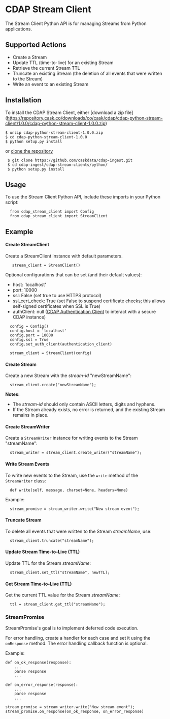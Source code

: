 # CDAP Stream Client
The Stream Client Python API is for managing Streams from Python applications.

## Supported Actions
 - Create a Stream
 - Update TTL (time-to-live) for an existing Stream
 - Retrieve the current Stream TTL
 - Truncate an existing Stream (the deletion of all events that were written to the Stream)
 - Write an event to an existing Stream


## Installation
 To install the CDAP Stream Client, either [download a zip file]
 (https://repository.cask.co/downloads/co/cask/cdap/cdap-python-stream-client/1.0.0/cdap-python-stream-client-1.0.0.zip)
 
 ```
 $ unzip cdap-python-stream-client-1.0.0.zip
 $ cd cdap-python-stream-client-1.0.0
 $ python setup.py install
 ```
 
 or [clone the repository](https://github.com/caskdata/cdap-ingest)
```
 $ git clone https://github.com/caskdata/cdap-ingest.git
 $ cd cdap-ingest/cdap-stream-clients/python/
 $ python setup.py install
```

## Usage

 To use the Stream Client Python API, include these imports in your Python script:

```
  from cdap_stream_client import Config
  from cdap_stream_client import StreamClient
```

## Example
#### Create StreamClient
Create a StreamClient instance with default parameters.
```
   stream_client = StreamClient()
```

Optional configurations that can be set (and their default values):
- host: 'localhost'
- port: 10000
- ssl: False (set true to use HTTPS protocol)
- ssl_cert_check: True (set False to suspend certificate checks; this allows self-signed certificates when SSL is True)
- authClient: null ([CDAP Authentication Client](https://github.com/caskdata/cdap-clients/tree/develop/cdap-authentication-clients/python)
 to interact with a secure CDAP instance)
```
  config = Config()
  config.host = 'localhost'
  config.port = 10000
  config.ssl = True
  config.set_auth_client(authentication_client)

  stream_client = StreamClient(config)
```

#### Create Stream
Create a new Stream with the *stream-id* "newStreamName":

 ```
   stream_client.create("newStreamName");
 ```

**Notes:**
 - The *stream-id* should only contain ASCII letters, digits and hyphens.
 - If the Stream already exists, no error is returned, and the existing Stream remains in place.

#### Create StreamWriter
Create a ```StreamWriter``` instance for writing events to the Stream "streamName":

```
  stream_writer = stream_client.create_writer("streamName");
```

#### Write Stream Events
To write new events to the Stream, use the ```write``` method of the ```StreamWriter``` class:

```
  def write(self, message, charset=None, headers=None)
```

Example:

```
  stream_promise = stream_writer.write("New stream event");
```

#### Truncate Stream
To delete all events that were written to the Stream *streamName*, use:

```
  stream_client.truncate("streamName");
```

#### Update Stream Time-to-Live (TTL)
Update TTL for the Stream *streamName*:

```
  stream_client.set_ttl("streamName", newTTL);
```

#### Get Stream Time-to-Live (TTL)
Get the current TTL value for the Stream *streamName*:

```
  ttl = stream_client.get_ttl("streamName");
```

### StreamPromise
StreamPromise's goal is to implement deferred code execution.

For error handling, create a handler for each case and set it using the ```onResponse``` method. The error handling callback function is optional.

Example:

```
def on_ok_response(response):
    ...
    parse response
    ...

def on_error_response(response):
    ...
    parse response
    ...

stream_promise = stream_writer.write("New stream event");
stream_promise.on_response(on_ok_response, on_error_response)
```
